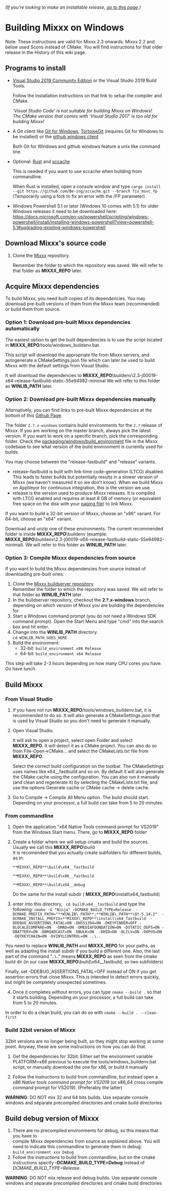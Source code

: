 *(If you're looking to make an installable release, [go to this
page](Build%20Windows%20installer).)*

# Building Mixxx on Windows
Note: These instructions are valid for Mixxx 2.3 onwards. 
Mixxx 2.2 and below used Scons instead of CMake.
 You will find instructions for that older release in the History of this wiki page.

## Programs to install

  - [Visual Studio 2019 Community Edition](Visual%20Studio%20Community) or the Visual Studio 2019 Build Tools.

    Follow the installation instructions on that link to setup the compiler and CMake.

    _'Visual Studio Code' is not suitable for building Mixxx on Windows!<br>_
    _The CMake version that comes with 'Visual Studio 2017' is too old for building Mixxx!_

  - A Git client like [Git for Windows](https://git-scm.com/download/win),
    [TortoiseGit](https://tortoisegit.org) (requires Git for Windows to be installed) or the
	[github windows client](http://github-windows.s3.amazonaws.com/GitHubSetup.exe)

    Both Git for Windows and github windows feature a unix like command line.
  - Optional: [Rust](https://www.rust-lang.org/) and [sccache](https://github.com/mozilla/sccache)

    This is needed if you want to use sccache when building from commandline.

    When Rust is installed, open a console window and type
    `cargo install --git https://github.com/Be-ing/sccache.git --branch fix_msvc_fp`  
    (Temporarily using a fork to fix an error with the /FP parameter)

  - Windows Powershell 5.1 or later
    (Windows 10 comes with 5.1) for older Windows releases it need to be downloaded here: https://docs.microsoft.com/en-us/powershell/scripting/windows-powershell/install/installing-windows-powershell?view=powershell-5.1#upgrading-existing-windows-powershell

## Download Mixxx's source code

1.  Clone the [Mixxx](https://github.com/mixxxdj/mixxx.git) repository.

    Remember the folder to which the repository was saved. We will refer
    to that folder as **MIXXX\_REPO** later.

## Acquire Mixxx dependencies

To build Mixxx, you need built copies of its dependencies.
You may download pre-built versions of them from the Mixxx team (recommended)
or build them from source.

### Option 1: Download pre-built Mixxx dependencies automatically

The easiest option to get the built dependencies is to use the script located in 
**MIXXX\_REPO**/tools/windows_buildenv.bat.

This script will download the appropriate file from Mixxx servers, and autogenerate a 
CMakeSettings.json file which can later be used to build Mixxx with 
the default settings from Visual Studio.

It will download the dependencies to **MIXXX\_REPO**\buildenv\2.3-j00019-x64-release-fastbuild-static-55e94982-minimal
We will refer to this folder as **WINLIB\_PATH** later.

### Option 2: Download pre-built Mixxx dependencies manually

Alternatively, you can find links to pre-built Mixxx dependencies at the bottom 
of this [Github Page](https://github.com/mixxxdj/buildserver).

The folder `2.?.x-windows` contains build environments for the `2.?`
release of Mixxx. If you are working on the master branch, always pick
the latest version. If you want to work on a specific branch, pick the
corresponding folder. Check the
[packaging/windows/build\_environment](https://github.com/mixxxdj/mixxx/blob/master/packaging/windows/build_environment)
file in the Mixxx codebase to see what version of the build environment
is currently used for builds.

You may choose between the "release-fastbuild" and "release" variants.

  - release-fastbuild is built with link-time code-generation (LTCG)
    disabled. This leads to faster builds but potentially results in a
    slower version of Mixxx (we haven't measured it so we don't know).
    When we build Mixxx on AppVeyor for continuous integration, this is
    the version we use.
  - release is the version used to produce Mixxx releases. It is
    compiled with LTCG enabled and requires at least 8 GB of memory (or
    equivalent free space on the disk with your [paging
    file](https://www.howtogeek.com/126430/htg-explains-what-is-the-windows-page-file-and-should-you-disable-it/))
    to link Mixxx.

If you want to build a 32-bit version of Mixxx, choose an "x86" variant.
For 64-bit, choose an "x64" variant.

Download and unzip one of these environments. 
The current recommended folder is inside **MIXXX\_REPO**\buildenv 
(example: **MIXXX\_REPO**\buildenv\2.3-j00019-x64-release-fastbuild-static-55e94982-minimal).
We will refer to this folder as **WINLIB\_PATH** later.

### Option 3: Compile Mixxx dependencies from source

If you want to build the Mixxx dependencies from source instead of
downloading pre-built ones:

1.  Clone the [Mixxx buildserver repository](https://github.com/mixxxdj/buildserver).  
    Remember the folder to which the repository was saved. We will refer
    to that folder as **WINLIB\_PATH** later.
2.  In the buildserver repository, checkout the **2.?.x-windows**
    branch, depending on which version of Mixxx you are building the
    dependencies for.
3.  Start a Windows command prompt (you do not need a Windows SDK
    command prompt). Open the Start Menu and type "cmd" into the search
    box and hit enter. 
4.  Change into the **WINLIB\_PATH** directory.  
    `cd WINLIB_PATH_GOES_HERE`
5.  Build the environment:
    - 32-bit: `build_environment x86 Release`
    - 64-bit: `build_environment x64 Release`

This step will take 2-3 hours depending on how many CPU cores you have.
Go have lunch.

## Build Mixxx
### From Visual Studio
1. If you have not run **MIXXX\_REPO**/tools/windows_buildenv.bat, it is recommended to do so. 
   It will also generate a CMakeSettings.json that is used by Visual Studio 
   so you don't need to generate it manually.

2. Open Visual Studio. 

   It will ask to open a project, select open Folder and select **MIXXX\_REPO**. 
   It will detect it as a CMake project. 
   You can also do so from File-Open->CMake... and select the CMakeLists.txt file 
   from **MIXXX\_REPO**.

   Select the correct build configuration on the toolbar. 
   The CMakeSettings uses names like x64__fastbuild and so on.
   By default it will also generate the CMake cache using the configuration. 
   You can also run it manually (and clean and regenerate it) by selecting the 
   CMakeLists.txt file, and use the options Generate cache or CMake cache -> delete cache.

3. Go to Compile -> Compile All Menu option. The build should start. 
   Depending on your processor, a full build can take from 5 to 20 minutes.


### From commandline

1. Open the application "x64 Native Tools command prompt for VS2019" from the Windows Start menu.
   There, go to **MIXXX\_REPO** folder

2. Create a folder where we will setup cmake and build the sources. 
   Usually we call this **MIXXX\_REPO**\build\
   It is recomended that you actually create subfolders for different builds, as in: 

   `**MIXXX\_REPO**\build\x64__fastbuild`

   `**MIXXX\_REPO**\build\x86__fastbuild`

   `**MIXXX\_REPO**\build\x64__debug`

   Do the same for the install subdir ( **MIXXX\_REPO**\install\x64_fastbuild)

3. enter into this directory, ` cd build\x64__fastbuild` and type the following:
   `cmake -G "Ninja" -DCMAKE_BUILD_TYPE=Release 
 -DCMAKE_PREFIX_PATH="**WINLIB\_PATH**;**WINLIB\_PATH**\Qt-5.14.2" 
 -DCMAKE_INSTALL_PREFIX=**MIXXX\_REPO**\install\x64_fastbuild 
 -DDEBUG_ASSERTIONS_FATAL=ON -DHSS1394=ON -DKEYFINDER=OFF -DLOCALECOMPARE=ON 
 -DMAD=ON -DMEDIAFOUNDATION=ON -DSTATIC_DEPS=ON -DBATTERY=ON -DBROADCAST=ON -DBULK=ON 
 -DHID=ON -DLILV=ON -DOPUS=ON -DQTKEYCHAIN=ON -DVINYLCONTROL=ON ..\..`

  You need to replace **WINLIB\_PATH** and **MIXXX\_REPO** for your paths, 
  as well as adapting the install subdir if you build a different one.
  Also, the last part of the command "..\\.." means **MIXXX\_REPO** as seen from 
  the cmake build dir (in our case  **MIXXX\_REPO**\build\x64__fastbuild, so two subfolders)

  Finally, set -DDEBUG_ASSERTIONS_FATAL=OFF instead of ON if you get assertion errors
  that close Mixxx. This is intended to detect errors quickly, but 
  might be completely unexpected sometimes.

4. Once it completes without errors, you can type `cmake --build .` so that it starts building. 
  Depending on your processor, a full build can take from 5 to 20 minutes.

  In order to do a clean build, you can do so with `cmake --build . --clean-first`

### Build 32bit version of Mixxx
32bit versions are no longer being built, so they might stop working at some point. Anyway, these are some instructions on how you can do that.

1. Get the dependencies for 32bit:
   Either set the environment variable PLATFORM=x86 previous to execute the tools/windows_buildenv.bat script, 
   or manually download the one for x86, 
   or build it manually

2. Follow the instructions to build from commandline, but instead open a 
   *x86 Native tools command prompt for VS2019* 
   (or x86_64 cross compile command prompt for VS2019). (Preferably the latter)

**WARNING**: DO NOT mix 32 and 64 bits builds. Use separate console windows 
and separate precompiled directories and cmake build directories


## Build debug version of Mixxx

1. There are no precompiled environments for debug, so this means that you have to  
    compile Mixxx dependencies from source as explained above. 
    You will need to indicate this commandline to generate them in debug: 
    `build_environment xxx Debug`
2. Follow the instructions to build from commandline, but on the cmake instructions 
   specify **-DCMAKE_BUILD_TYPE=Debug** instead of *DCMAKE_BUILD_TYPE=Release*.

**WARNING**: DO NOT mix release and debug builds. Use separate console windows 
and separate precompiled directories and cmake build directories
